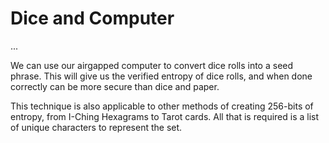 # Dice and Computer

...

We can use our airgapped computer 
 to convert dice rolls
 into a seed phrase. 
This will give us the verified entropy
 of dice rolls, and when done correctly
 can be more secure than dice and paper.

This technique is also applicable to other
 methods of creating 256-bits of entropy,
 from I-Ching Hexagrams to Tarot cards.
 All that is required is a list of unique
 characters to represent the set.

